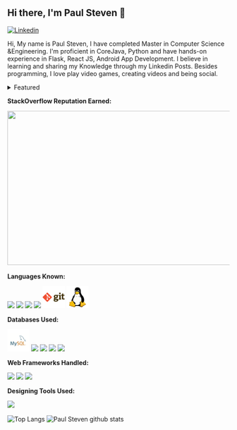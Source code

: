 ## Hi there, I'm Paul Steven 👋

[![Linkedin](https://img.shields.io/badge/-LinkedIn-blue?style=flat&logo=Linkedin&logoColor=white)](https://www.linkedin.com/in/paulstevenme/)
<br/>

Hi, My name is Paul Steven, I have completed Master in Computer Science &Engineering. I'm proficient in CoreJava, Python and have hands-on experience in Flask, React JS, Android App Development. I believe in learning and sharing my Knowledge through my Linkedin Posts. Besides programming, I love play video games, creating videos and being social.
<br/>


<details> <summary>Featured</summary>

<li>💻 1+ Year Experience in Python, ReactJS, Android.</li>
<li>🏫 1+ Year Experience as Assistant Professor in Engineering College.</li>
<li>🎓 Strong Engineering professional with a Master's degree in Computer Science</li>
<li>💪🏻 Skilled in Python, React JS and Android App Development</li>
<li>💾 Handled Elastic Search, Firebase, MySQL, SQLite, Mongo, Couch Databases.</li>
<li>🌈 Played with ReactJS.</li>
<li>💻 Sharing My Daily Coding Life.</li>
<li>📚 Lifelong Learner.</li>
<li>📫 Contact me - <a href="mailto:paulstevenme@gmail.com">paulstevenme@gmail.com</a></li>

</details> 

**StackOverflow Reputation Earned:**


<code><img width = "1550" height="350" src="https://i.postimg.cc/KzRrPhTJ/strep.png"></code>

  
**Languages Known:**

<code><img height="50" src="https://github.com/konpa/devicon/blob/master/icons/android/android-plain.svg"></code>
<code><img height="50" src="https://github.com/konpa/devicon/blob/master/icons/java/java-plain.svg"></code>
<code><img height="50" src="https://github.com/konpa/devicon/blob/master/icons/python/python-plain.svg"></code>
<code><img height="50" src="https://github.com/konpa/devicon/blob/master/icons/javascript/javascript-plain.svg"></code>
<code><img height="50" src="https://raw.githubusercontent.com/github/explore/80688e429a7d4ef2fca1e82350fe8e3517d3494d/topics/git/git.png"></code>
<code><img height="50" src="https://raw.githubusercontent.com/github/explore/80688e429a7d4ef2fca1e82350fe8e3517d3494d/topics/linux/linux.png"/></code>

**Databases Used:**

<code><img height="50" src="https://raw.githubusercontent.com/github/explore/80688e429a7d4ef2fca1e82350fe8e3517d3494d/topics/mysql/mysql.png"></code>
<code><img height="50" src="https://github.com/konpa/devicon/blob/master/icons/mongodb/mongodb-original-wordmark.svg"></code>
<code><img height="50" src="https://github.com/konpa/devicon/blob/master/icons/couchdb/couchdb-original-wordmark.svg"></code>
<code><img height="50" src="https://i.postimg.cc/65Hgwt0p/firebase-logo-shot.png"></code>
<code><img height="50" src="https://upload.wikimedia.org/wikipedia/commons/3/38/SQLite370.svg"></code>




**Web Frameworks Handled:**



<code><img height="50" src="https://github.com/konpa/devicon/blob/master/icons/react/react-original-wordmark.svg"></code>
<code><img height="50" src="https://github.com/konpa/devicon/blob/master/icons/express/express-original-wordmark.svg"></code>
<code><img height="50" src="https://i.postimg.cc/KvZhx9hJ/netclipart-com-flask-clipart-793376.png"></code>

**Designing Tools Used:**

<code><img height="50" src="https://github.com/konpa/devicon/blob/master/icons/photoshop/photoshop-plain.svg"></code>

![Top Langs](https://github-readme-stats.vercel.app/api/top-langs/?username=paulstevenme&theme=tokyonight)
![Paul Steven github stats](https://github-readme-stats.vercel.app/api?username=paulstevenme&show_icons=true&theme=tokyonight)
